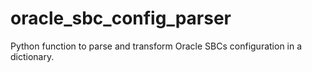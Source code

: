# oracle_sbc_config_parser
Python function to parse and transform Oracle SBCs configuration in a dictionary.
